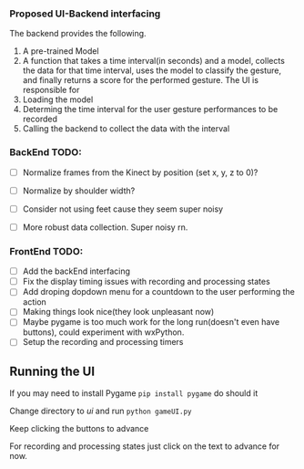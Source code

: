 ### Proposed UI-Backend interfacing 
The backend provides the following.
1. A pre-trained Model
2. A function that takes a time interval(in seconds) and a model,  collects the data for that time interval, uses the model to classify the gesture, and finally returns a score for the performed gesture. 
The UI is responsible for 
1. Loading the model 
2. Determing the time interval for the user gesture performances to be recorded
3. Calling the backend to collect the data with the interval

### BackEnd TODO: 
- [ ] Normalize frames from the Kinect by position (set x, y, z to 0)? 
- [ ] Normalize by shoulder width? 
- [ ] Consider not using feet cause they seem super noisy
- [ ] More robust data collection. Super noisy rn. 



### FrontEnd TODO:
- [ ] Add the backEnd interfacing 
- [ ] Fix the display timing issues with recording and processing states
- [ ] Add droping dopdown menu for a countdown to the user performing the action
- [ ] Making things look nice(they look unpleasant now) 
- [ ] Maybe pygame is too much work for the long run(doesn't even have buttons), could experiment with wxPython.
- [ ] Setup the recording and processing timers 

## Running the UI
If you may need to install Pygame
`pip install pygame` do should it 

Change directory to *ui* and run `python gameUI.py`

Keep clicking the buttons to advance 

For recording and processing states just click on the text to advance for now.